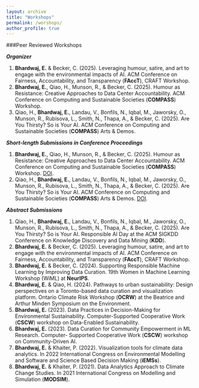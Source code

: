 ```yaml
---
layout: archive
title: "Workshops"
permalink: /worshops/
author_profile: true
---
```


###Peer Reviewed Workshops

***Organizer***
1. **Bhardwaj, E.** & Becker, C. (2025). Leveraging humour, satire, and art to engage with the
environmental impacts of AI. ACM Conference on Fairness, Accountability, and Transparency
(**FAccT**), CRAFT Workshop.
2. **Bhardwaj, E.**, Qiao, H., Munson, R., & Becker, C. (2025). Humour as Resistance: Creative
Approaches to Data Center Accountability. ACM Conference on Computing and Sustainable
Societies (**COMPASS**) Workshop.
3. Qiao, H., **Bhardwaj, E.**, Landau, V., Bonfils, N., Iqbal, M., Jaworsky, O., Munson, R., Rubisova,
L., Smith, N., Thapa, A., & Becker, C. (2025). Are You Thirsty? So is Your AI. ACM
Conference on Computing and Sustainable Societies (**COMPASS**) Arts & Demos.

***Short-length Submissions in Conference Proceedings***
1. **Bhardwaj, E.**, Qiao, H., Munson, R., & Becker, C. (2025). Humour as Resistance: Creative
Approaches to Data Center Accountability. ACM Conference on Computing and Sustainable
Societies (**COMPASS**) Workshop. [DOI](https://doi.org/10.1145/3715335.3737682).
2. Qiao, H., **Bhardwaj, E.**, Landau, V., Bonfils, N., Iqbal, M., Jaworsky, O., Munson, R., Rubisova,
L., Smith, N., Thapa, A., & Becker, C. (2025). Are You Thirsty? So is Your AI. ACM
Conference on Computing and Sustainable Societies (**COMPASS**) Arts & Demos. [DOI](https://doi.org/10.1145/3715335.3736308).

***Abstract Submissions***
1. Qiao, H., **Bhardwaj, E.**, Landau, V., Bonfils, N., Iqbal, M., Jaworsky, O., Munson, R., Rubisova,
L., Smith, N., Thapa, A., & Becker, C. (2025). Are You Thirsty? So is Your AI. Responsible AI
Day at the ACM SIGKDD Conference on Knowledge Discovery and Data Mining (**KDD**).
2. **Bhardwaj, E.** & Becker, C. (2025). Leveraging humour, satire, and art to engage with the
environmental impacts of AI. ACM Conference on Fairness, Accountability, and Transparency
(**FAccT**), CRAFT Workshop.
3. **Bhardwaj, E.** & Becker, C. (2024). Supporting Responsible Machine Learning by Improving
Data Curation. 19th Women in Machine Learning Workshop (WiML) at **NeurIPS**.
4. **Bhardwaj, E.** & Qiao, H. (2024). Pathways to urban sustainability: Design perspectives on a
Toronto-based data curation and visualization platform. Ontario Climate Risk Workshop
(**OCRW**) at the Beatrice and Arthur Minden Symposium on the Environment.
5. **Bhardwaj, E.** (2023). Data Practices in Decision-Making for Environmental Sustainability.
Computer-Supported Cooperative Work (**CSCW**) workshop on Data-Enabled Sustainability.
6. **Bhardwaj, E.** (2023). Data Curation for Community Empowerment in ML Research. Computer-
Supported Cooperative Work (**CSCW**) workshop on Community-Driven AI.
7. **Bhardwaj, E.** & Khaiter, P. (2022). Visualization tools for climate data analytics. In 2022
International Congress on Environmental Modelling and Software and Science Based Decision
Making (**iEMSs**).
8. **Bhardwaj, E.** & Khaiter, P. (2021). Data Analytics Approach to Climate Change Studies. In
2021 International Congress on Modelling and Simulation (**MODSIM**).
